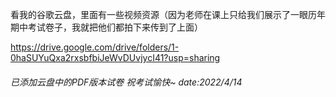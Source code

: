 看我的谷歌云盘，里面有一些视频资源（因为老师在课上只给我们展示了一眼历年期中考试卷子，我就把他们都拍下来传到了上面）

https://drive.google.com/drive/folders/1-0haSUYuQxa2rxsbfbiJeWvDUvjycI41?usp=sharing

###### 已添加云盘中的PDF版本试卷 祝考试愉快~   date:2022/4/14 
